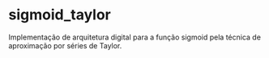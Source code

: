 # sigmoid_taylor
 Implementação de arquitetura digital para a função sigmoid pela técnica de aproximação por séries de Taylor.
